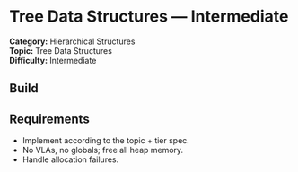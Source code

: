 ﻿# Tree Data Structures — Intermediate

**Category:** Hierarchical Structures  
**Topic:** Tree Data Structures  
**Difficulty:** Intermediate

## Build

## Requirements
- Implement according to the topic + tier spec.
- No VLAs, no globals; free all heap memory.
- Handle allocation failures.
